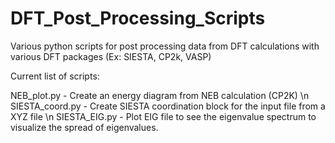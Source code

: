 # DFT_Post_Processing_Scripts
Various python scripts for post processing data from DFT calculations with various DFT packages (Ex: SIESTA, CP2k, VASP)

Current list of scripts:

NEB_plot.py - Create an energy diagram from NEB calculation (CP2K) \n
SIESTA_coord.py - Create SIESTA coordination block for the input file from a XYZ file \n
SIESTA_EIG.py - Plot EIG file to see the eigenvalue spectrum to visualize the spread of eigenvalues.

